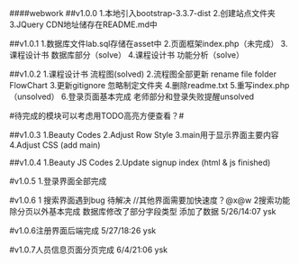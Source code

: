 ﻿####webwork
##v1.0.0
1.本地引入bootstrap-3.3.7-dist
2.创建站点文件夹
3.JQuery CDN地址储存在README.md中

##v1.0.1
1.数据库文件lab.sql存储在asset中
2.页面框架index.php（未完成）
3.课程设计书   数据库部分（solve）
4.课程设计书   功能分析（solve）

##v1.0.2
1.课程设计书  流程图(solved)
2.流程图全部更新 rename file folder FlowChart
3.更新gitignore 忽略制定文件夹
4.删除readme.txt
5.重写index.php（unsolved）
6.登录页面基本完成 老师部分和登录失败提醒unsolved

#待完成的模块可以考虑用TODO高亮方便查看？#

##v1.0.3
1.Beauty Codes
2.Adjust Row Style
3.main用于显示界面主要内容
4.Adjust CSS (add main)

##v1.0.4
1.Beauty JS Codes
2.Update signup index (html & js finished)

#v1.0.5
1.登录界面全部完成

#v1.0.6
1 搜索界面遇到bug  待解决
//其他界面需要加快速度？@x@w
2搜索功能 除分页以外基本完成  数据库修改了部分字段类型  添加了数据    5/26/14:07 ysk

#v1.0.6注册界面后端完成 5/27/18:26 ysk

#v1.0.7人员信息页面分页完成 6/4/21:06 ysk

